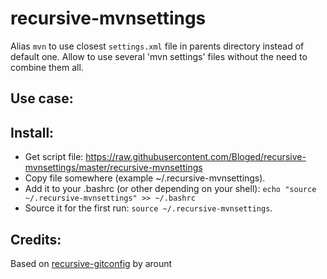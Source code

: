 recursive-mvnsettings
=====================

Alias `mvn` to use closest `settings.xml` file in parents directory instead of default one.
Allow to use several 'mvn settings' files without the need to combine them all.

Use case:
---------

Install:
--------

  * Get script file: https://raw.githubusercontent.com/Bloged/recursive-mvnsettings/master/recursive-mvnsettings
  * Copy file somewhere (example ~/.recursive-mvnsettings).
  * Add it to your .bashrc (or other depending on your shell):
    ```echo "source ~/.recursive-mvnsettings" >> ~/.bashrc```
  * Source it for the first run: ```source ~/.recursive-mvnsettings```.

Credits:
--------
Based on [recursive-gitconfig](https://github.com/arount/recursive-gitconfig) by arount
